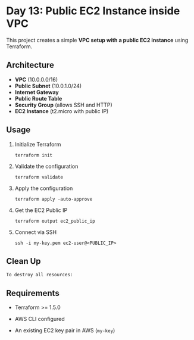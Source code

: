 # Day 13: Public EC2 Instance inside VPC

This project creates a simple **VPC setup with a public EC2 instance** using Terraform.

## Architecture

- **VPC** (10.0.0.0/16)
- **Public Subnet** (10.0.1.0/24)
- **Internet Gateway**
- **Public Route Table**
- **Security Group** (allows SSH and HTTP)
- **EC2 Instance** (t2.micro with public IP)

## Usage

1. Initialize Terraform
    ```
   terraform init
    ```
2. Validate the configuration
    ```
    terraform validate
    ```

3. Apply the configuration
    ```
    terraform apply -auto-approve
    ```
4. Get the EC2 Public IP
    ```
    terraform output ec2_public_ip
    ```
5. Connect via SSH
    ```
    ssh -i my-key.pem ec2-user@<PUBLIC_IP>
    ```
## Clean Up
```
To destroy all resources:
```
## Requirements

* Terraform >= 1.5.0

* AWS CLI configured

* An existing EC2 key pair in AWS (`my-key`)